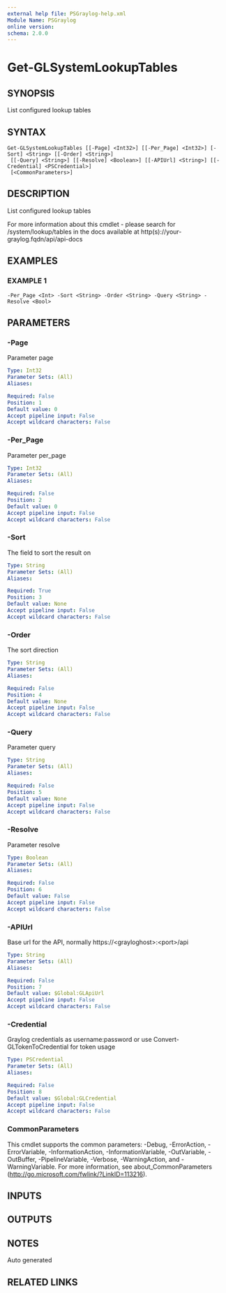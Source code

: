 ```yaml
---
external help file: PSGraylog-help.xml
Module Name: PSGraylog
online version:
schema: 2.0.0
---
```


# Get-GLSystemLookupTables

## SYNOPSIS
List configured lookup tables

## SYNTAX

```
Get-GLSystemLookupTables [[-Page] <Int32>] [[-Per_Page] <Int32>] [-Sort] <String> [[-Order] <String>]
 [[-Query] <String>] [[-Resolve] <Boolean>] [[-APIUrl] <String>] [[-Credential] <PSCredential>]
 [<CommonParameters>]
```

## DESCRIPTION
List configured lookup tables


For more information about this cmdlet - please search for /system/lookup/tables in the docs available at http(s)://your-graylog.fqdn/api/api-docs

## EXAMPLES

### EXAMPLE 1
```
-Per_Page <Int> -Sort <String> -Order <String> -Query <String> -Resolve <Bool>
```

## PARAMETERS

### -Page
Parameter page

```yaml
Type: Int32
Parameter Sets: (All)
Aliases:

Required: False
Position: 1
Default value: 0
Accept pipeline input: False
Accept wildcard characters: False
```

### -Per_Page
Parameter per_page

```yaml
Type: Int32
Parameter Sets: (All)
Aliases:

Required: False
Position: 2
Default value: 0
Accept pipeline input: False
Accept wildcard characters: False
```

### -Sort
The field to sort the result on

```yaml
Type: String
Parameter Sets: (All)
Aliases:

Required: True
Position: 3
Default value: None
Accept pipeline input: False
Accept wildcard characters: False
```

### -Order
The sort direction

```yaml
Type: String
Parameter Sets: (All)
Aliases:

Required: False
Position: 4
Default value: None
Accept pipeline input: False
Accept wildcard characters: False
```

### -Query
Parameter query

```yaml
Type: String
Parameter Sets: (All)
Aliases:

Required: False
Position: 5
Default value: None
Accept pipeline input: False
Accept wildcard characters: False
```

### -Resolve
Parameter resolve

```yaml
Type: Boolean
Parameter Sets: (All)
Aliases:

Required: False
Position: 6
Default value: False
Accept pipeline input: False
Accept wildcard characters: False
```

### -APIUrl
Base url for the API, normally https://\<grayloghost\>:\<port\>/api

```yaml
Type: String
Parameter Sets: (All)
Aliases:

Required: False
Position: 7
Default value: $Global:GLApiUrl
Accept pipeline input: False
Accept wildcard characters: False
```

### -Credential
Graylog credentials as username:password or use Convert-GLTokenToCredential for token usage

```yaml
Type: PSCredential
Parameter Sets: (All)
Aliases:

Required: False
Position: 8
Default value: $Global:GLCredential
Accept pipeline input: False
Accept wildcard characters: False
```

### CommonParameters
This cmdlet supports the common parameters: -Debug, -ErrorAction, -ErrorVariable, -InformationAction, -InformationVariable, -OutVariable, -OutBuffer, -PipelineVariable, -Verbose, -WarningAction, and -WarningVariable.
For more information, see about_CommonParameters (http://go.microsoft.com/fwlink/?LinkID=113216).

## INPUTS

## OUTPUTS

## NOTES
Auto generated

## RELATED LINKS
